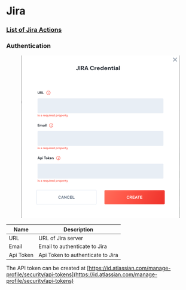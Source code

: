 # Jira

### [List of Jira Actions](action\_jira.md)

### Authentication

<figure><img src="../../../.gitbook/assets/Screen Shot 2023-03-29 at 12.42.29 PM.png" alt=""><figcaption></figcaption></figure>

| Name      | Description                       |
| --------- | --------------------------------- |
| URL       | URL of Jira server                |
| Email     | Email to authenticate to Jira     |
| Api Token | Api Token to authenticate to Jira |

The API token can be created at [https://id.atlassian.com/manage-profile/security/api-tokens](https://id.atlassian.com/manage-profile/security/api-tokens)
